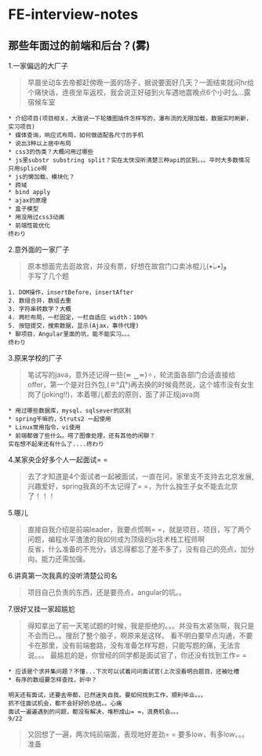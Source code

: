 # FE-interview-notes
那些年面过的前端和后台？(雾)
------
1.一家偏远的大厂子      
> 早晨坐动车去帝都赶傍晚一面的场子，据说要面好几天？一面结束就问hr给个痛快话，连夜坐车返校，我会说正好碰到火车遇地震晚点6个小时么...露宿候车室

```
* 介绍项目(项目相关，大致说一下轮播图插件怎样写的，瀑布流的无限加载，数据实时刷新，实习项目)
* 媒体查询，响应式布局，如何做适配各尺寸的手机
* 说出3种以上居中布局
* css3的伪类？大概问用过哪些
* js里substr substring split？实在太快没听清楚三种api的区别。。。平时大多数情况只用splice啊
* js的懒加载，模块化？
* 跨域
* bind apply
* ajax的原理
* 盒子模型
* 用没用过css3动画
* 前端性能优化  
终わり
````

2.意外面的一家厂子  
> 原本想面完去逛故宫，并没有票，好想在故宫门口卖冰棍儿(•̀ᴗ•́)و   
手写了几个题

```
1. DOM操作，insertBefore，insertAfter
2. 数组合并，数组去重
3. 字符串转数字？大概
4. 两栏布局，一栏固定，一栏自适应 width：100%
5. 按钮提交，搜索数据，显示(Ajax，事件代理)
* 聊项目，Angular里面的坑，能不能实习。。。
终わり
```
3.原来学校的厂子
> 笔试写的java，意外还记得一些(≖ ‿≖)✧，轮流面各部门合适直接给offer，第一个是对日外包,(＃°Д°)再去换的时候竟然说，这个城市没有女生岗了(joking!!)，本着哪儿都去的原则，面了非正规java岗  

```
* 用过哪些数据库，mysql，sqlsever的区别
* spring干嘛的，Struts2 一起使用
* Linux常用指令，vi使用
* 前端都做了些什么。唠了图像处理，还有其他的闲聊？
实在想不起来还有什么了....终わり
```

4.某家央企好多个人一起面试= =    
> 去了才知道是4个面试者一起被面试，一直在问，家里支不支持去北京发展,兴趣爱好，spring我真的不太记得了= =，为什么独生子女不能去北京了！！！

5.哪儿
> 直接自我介绍是前端leader，我要点慌啊= =，就是项目，项目，写了两个问题，编程水平渣渣的我如何成为顶级的js技术栈工程师啊  
反省，什么准备的不充分，该忘得都忘了差不多了，没有自己的亮点，加分向。能力还需加强。

6.讲真第一次我真的没听清楚公司名
> 项目自己负责的东西，还是要亮点，angular的坑。。

7.很好又挂一家超尴尬  
> 得知拿出了前一天笔试题的时候，我是拒绝的。。。并没有太紧张啊，我只是不会而已。。搜刮了整个脑子，啊原来是这样。
看不明白要早点沟通，不要卡在那里，没有前端套路，没有准备怎样写题，只能写题的痛，无法言说。。。
最尴尬的是，你曾经的同学都是面试官了，你还没有找到工作= =

``` 
* 应该是个求并集问题？不懂...下次可以试着问问面试官(上次没看明白题目，还被吐槽
* 有序的数组要怎样查找，折中？
```

```
明天还有面试，还要去帝都，已然迷失自我。要如何找到工作，顺利毕业。。。
抓不住面试机会，都不会好好的总结。。心痛
面试一遍遍遇到的问题，都没有解决，堆积成山= =，浪费机会。。。
9/22
```


> 又回想了一遍，两次纯前端面，表现地好差劲= = 要多low，有多low。。。准备
